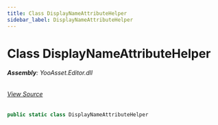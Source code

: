 ```yaml
---
title: Class DisplayNameAttributeHelper
sidebar_label: DisplayNameAttributeHelper
---
```

# Class DisplayNameAttributeHelper


###### **Assembly**: YooAsset.Editor.dll
###### [View Source](https://github.com/tuyoogame/YooAsset-Samples.git/blob/main/Assets/YooAsset/Editor/AssetBundleCollector/DisplayNameAttribute.cs#L19)
```csharp title="Declaration"
public static class DisplayNameAttributeHelper
```
